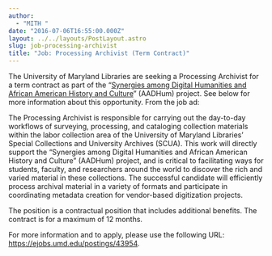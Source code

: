 ```yaml
---
author:
  - "MITH "
date: "2016-07-06T16:55:00.000Z"
layout: ../../layouts/PostLayout.astro
slug: job-processing-archivist
title: "Job: Processing Archivist (Term Contract)"
---
```


The University of Maryland Libraries are seeking a Processing Archivist for a term contract as part of the “[Synergies among Digital Humanities and African American History and Culture](http://go.umd.edu/aadhum-exec-summary)” (AADHum) project. See below for more information about this opportunity. From the job ad:

The Processing Archivist is responsible for carrying out the day-to-day workflows of surveying, processing, and cataloging collection materials within the labor collection area of the University of Maryland Libraries’ Special Collections and University Archives (SCUA). This work will directly support the “Synergies among Digital Humanities and African American History and Culture” (AADHum) project, and is critical to facilitating ways for students, faculty, and researchers around the world to discover the rich and varied material in these collections. The successful candidate will efficiently process archival material in a variety of formats and participate in coordinating metadata creation for vendor-based digitization projects.

The position is a contractual position that includes additional benefits. The contract is for a maximum of 12 months.

For more information and to apply, please use the following URL: https://ejobs.umd.edu/postings/43954.
